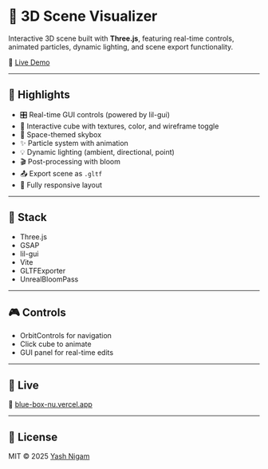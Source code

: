 # 🌌 3D Scene Visualizer

Interactive 3D scene built with **Three.js**, featuring real-time controls, animated particles, dynamic lighting, and scene export functionality.

🔗 [Live Demo](https://blue-box-nu.vercel.app/)

---

## 🚀 Highlights

- 🎛️ Real-time GUI controls (powered by lil-gui)
- 🧊 Interactive cube with textures, color, and wireframe toggle
- 🌌 Space-themed skybox
- ✨ Particle system with animation
- 💡 Dynamic lighting (ambient, directional, point)
- 🎬 Post-processing with bloom
- 📤 Export scene as `.gltf`
- 📱 Fully responsive layout

---

## 🧰 Stack

- Three.js  
- GSAP  
- lil-gui  
- Vite  
- GLTFExporter  
- UnrealBloomPass

---

## 🎮 Controls

- OrbitControls for navigation  
- Click cube to animate  
- GUI panel for real-time edits  

---

## 📍 Live

🔗 [blue-box-nu.vercel.app](https://blue-box-nu.vercel.app/)

---

## 📄 License

MIT © 2025 [Yash Nigam](https://github.com/yashnigam07)
